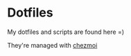 # Dotfiles
My dotfiles and scripts are found here =)

They're managed with [chezmoi](https://www.chezmoi.io/)
